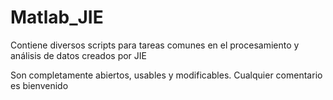 # Matlab_JIE
Contiene diversos scripts para tareas comunes en el procesamiento y análisis de datos creados por JIE

Son completamente abiertos, usables y modificables.
Cualquier comentario es bienvenido
